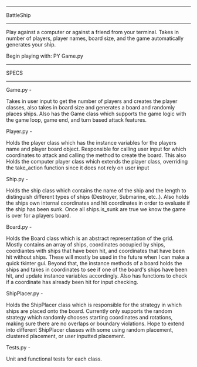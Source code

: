 _______________________________
BattleShip
_______________________________

Play against a computer or against a friend from your terminal.
Takes in number of players, player names, board size, and the game 
automatically generates your ship.

Begin playing with: PY Game.py

_______________________________
SPECS
_______________________________

Game.py - 

Takes in user input to get the number of players and creates the player classes, also takes in board size and generates a board and randomly
places ships. Also has the Game class which supports the game logic with the game loop, game end, and turn based attack features.

Player.py - 

Holds the player class which has the instance variables for the players name and player board object. Responsible for calling user input for which coordinates to attack
and calling the method to create the board. This also Holds the computer player class which extends the player class, overriding the take_action function since it
does not rely on user input

Ship.py -

Holds the ship class which contains the name of the ship and the length to distinguish different types of ships (Destroyer, Submarine, etc..). Also holds the ships own 
internal coordinates and hit coordinates in order to evaluate if the ship has been sunk.  Once all ships.is_sunk are true we know the game is over for a players board.

Board.py -

Holds the Board class which is an abstract representation of the grid. Mostly contains an array of ships, coordinates occupied by ships, coordiantes with ships that have been hit,
and coordinates that have been hit without ships. These will mostly be used in the future when I can make a quick tkinter gui. Beyond that, the instance methods
of a board holds the ships and takes in coordinates to see if one of the board's ships have been hit, and update instance variables accordingly. Also has functions
to check if a coordinate has already been hit for input checking.

ShipPlacer.py -

Holds the ShipPlacer class which is responsible for the strategy in which ships are placed onto the board. Currently only supports the random strategy which 
randomly chooses starting coordinates and rotations, making sure there are no overlaps or boundary violations. Hope to extend into different ShipPlacer classes
with some using random placement, clustered placement, or user inputted placement.

Tests.py -

Unit and functional tests for each class.
